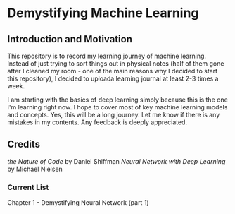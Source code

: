 # Demystifying Machine Learning

## Introduction and Motivation

This repository is to record my learning journey of machine learning. Instead of just trying to sort things out in physical notes (half of them gone after I cleaned my room - one of the main reasons why I decided to start this repository), I decided to uploada learning journal at least 2-3 times a week.

I am starting with the basics of deep learning simply because this is the one I'm learning right now. I hope to cover most of key machine learning models and concepts. Yes, this will be a long journey. Let me know if there is any mistakes in my contents. Any feedback is deeply appreciated.

## Credits
*the Nature of Code* by Daniel Shiffman
*Neural Network with Deep Learning* by Michael Nielsen

### Current List
Chapter 1 - Demystifying Neural Network (part 1)